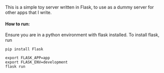 This is a simple toy server written in Flask, to use as a dummy server for other apps that I write.

#### How to run:

Ensure you are in a python environment with flask installed. 
To install flask, run
```
pip install Flask
```

```
export FLASK_APP=app
export FLASK_ENV=development
flask run
```
